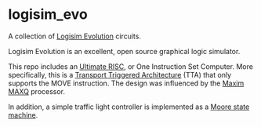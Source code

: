# logisim_evo
A collection of [Logisim Evolution](https://github.com/reds-heig/logisim-evolution) circuits.

Logisim Evolution is an excellent, open source graphical logic simulator.

This repo includes an [Ultimate RISC](https://en.wikipedia.org/wiki/One_instruction_set_computer), or One Instruction Set Computer. More specifically, this is a [Transport Triggered Architecture](https://en.wikipedia.org/wiki/Transport_triggered_architecture) (TTA) that only supports the MOVE instruction. The design was influenced by the [Maxim MAXQ](https://www.maximintegrated.com/en/app-notes/index.mvp/id/3222) processor.

In addition, a simple traffic light controller is implemented as a [Moore state machine](https://en.wikipedia.org/wiki/Moore_machine).
